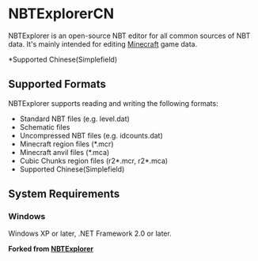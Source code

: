 # NBTExplorerCN

NBTExplorer is an open-source NBT editor for all common sources of NBT data.  It's mainly intended for editing [Minecraft](http://www.minecraft.net) game data.

*Supported Chinese(Simplefield)

## Supported Formats

NBTExplorer supports reading and writing the following formats:

* Standard NBT files (e.g. level.dat)
* Schematic files
* Uncompressed NBT files (e.g. idcounts.dat)
* Minecraft region files (*.mcr)
* Minecraft anvil files (*.mca)
* Cubic Chunks region files (r2*.mcr, r2*.mca)
* Supported Chinese(Simplefield)

## System Requirements

### Windows

Windows XP or later, .NET Framework 2.0 or later.

**Forked from [NBTExplorer](https://github.com/jaquadro/NBTExplorer)**
